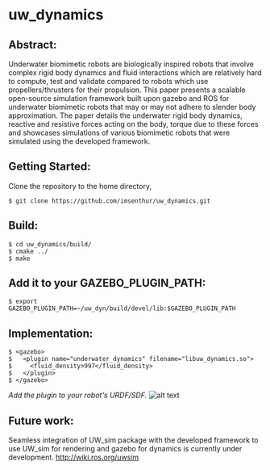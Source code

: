 # uw_dynamics
## Abstract:
Underwater biomimetic robots are biologically inspired robots that involve complex rigid body dynamics and fluid interactions which are relatively hard to compute, test
and validate compared to robots which use propellers/thrusters for their propulsion. This paper presents a scalable open-source simulation framework built upon gazebo and ROS for
underwater biomimetic robots that may or may not adhere to slender body approximation. The paper details the underwater rigid body dynamics, reactive and resistive forces acting on
the body, torque due to these forces and showcases simulations of various biomimetic robots that were simulated using the developed framework.

## Getting Started:
Clone the repository to the home directory,
```
$ git clone https://github.com/imsenthur/uw_dynamics.git
```
## Build:
```
$ cd uw_dynamics/build/
$ cmake ../
$ make
```
## Add it to your GAZEBO_PLUGIN_PATH:
```
$ export GAZEBO_PLUGIN_PATH=~/uw_dyn/build/devel/lib:$GAZEBO_PLUGIN_PATH
```
## Implementation:
```
$ <gazebo>
$   <plugin name="underwater_dynamics" filename="libuw_dynamics.so">
$     <fluid_density>997</fluid_density>
$   </plugin>
$ </gazebo>
```
*Add the plugin to your robot's URDF/SDF.*
![alt text](https://raw.githubusercontent.com/imsenthur/uw_dynamics/master/sim.png)

## Future work:
Seamless integration of UW_sim package with the developed framework to use UW_sim for rendering and gazebo for dynamics is currently under development.
http://wiki.ros.org/uwsim
